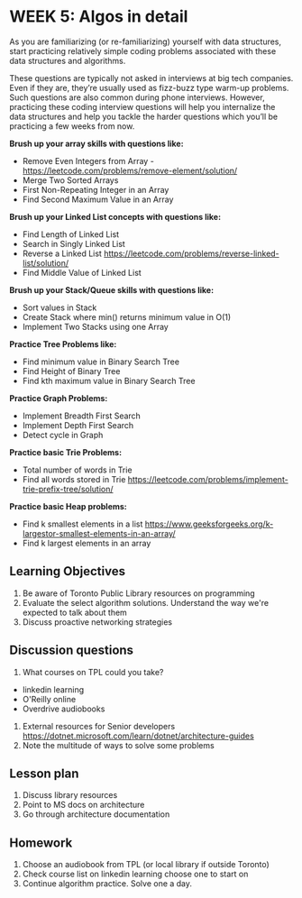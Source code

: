 # WEEK 5: Algos in detail

As you are familiarizing (or re-familiarizing) yourself with data structures, start practicing relatively simple coding problems associated with these data structures and algorithms.

These questions are typically not asked in interviews at big tech companies. Even if they are, they’re usually used as fizz-buzz type warm-up problems. Such questions are also common during phone interviews. However, practicing these coding interview questions will help you internalize the data structures and help you tackle the harder questions which you’ll be practicing a few weeks from now.

**Brush up your array skills with questions like:**

* Remove Even Integers from Array - <https://leetcode.com/problems/remove-element/solution/>
* Merge Two Sorted Arrays
* First Non-Repeating Integer in an Array
* Find Second Maximum Value in an Array

**Brush up your Linked List concepts with questions like:**

* Find Length of Linked List
* Search in Singly Linked List
* Reverse a Linked List <https://leetcode.com/problems/reverse-linked-list/solution/>
* Find Middle Value of Linked List

**Brush up your Stack/Queue skills with questions like:**

* Sort values in Stack
* Create Stack where min() returns minimum value in O(1)
* Implement Two Stacks using one Array

**Practice Tree Problems like:**

* Find minimum value in Binary Search Tree
* Find Height of Binary Tree
* Find kth maximum value in Binary Search Tree

**Practice Graph Problems:**

* Implement Breadth First Search
* Implement Depth First Search
* Detect cycle in Graph

**Practice basic Trie Problems:**

* Total number of words in Trie
* Find all words stored in Trie <https://leetcode.com/problems/implement-trie-prefix-tree/solution/>

**Practice basic Heap problems:**

* Find k smallest elements in a list <https://www.geeksforgeeks.org/k-largestor-smallest-elements-in-an-array/>
* Find k largest elements in an array

## Learning Objectives

1. Be aware of Toronto Public Library resources on programming
1. Evaluate the select algorithm solutions. Understand the way we're expected to talk about them
1. Discuss proactive networking strategies

## Discussion questions

1. What courses on TPL could you take?
  * linkedin learning
  * O'Reilly online
  * Overdrive audiobooks
1. External resources for Senior developers <https://dotnet.microsoft.com/learn/dotnet/architecture-guides>
1. Note the multitude of ways to solve some problems

## Lesson plan

1. Discuss library resources
1. Point to MS docs on architecture
1. Go through architecture documentation

## Homework

1. Choose an audiobook from TPL (or local library if outside Toronto) 
1. Check course list on linkedin learning choose one to start on
1. Continue algorithm practice. Solve one a day.
